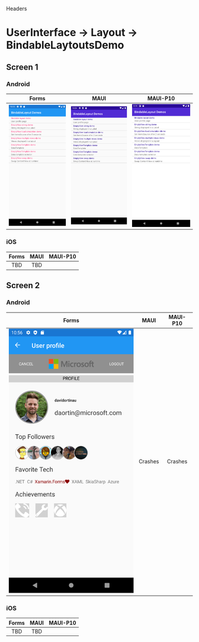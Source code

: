

Headers
# UserInterface -> Layout -> BindableLaytoutsDemo



## Screen 1

### Android

Forms | MAUI | MAUI-P10
:----------:|:---------:|:---------:
<img src="Forms/Android/home.png" width="400"/> | <img src="Maui/Android/home.png" width="400"/> | <img src="Maui-P10/Android/home.png" width="400"/>

### iOS

Forms | MAUI | MAUI-P10
:----------:|:---------:|:---------:
TBD | TBD


## Screen 2

### Android

Forms | MAUI | MAUI-P10
:----------:|:---------:|:---------:
<img src="Forms/Android/user-profile.png" width="400"/> | Crashes | Crashes

### iOS

Forms | MAUI | MAUI-P10
:----------:|:---------:|:---------:
TBD | TBD

